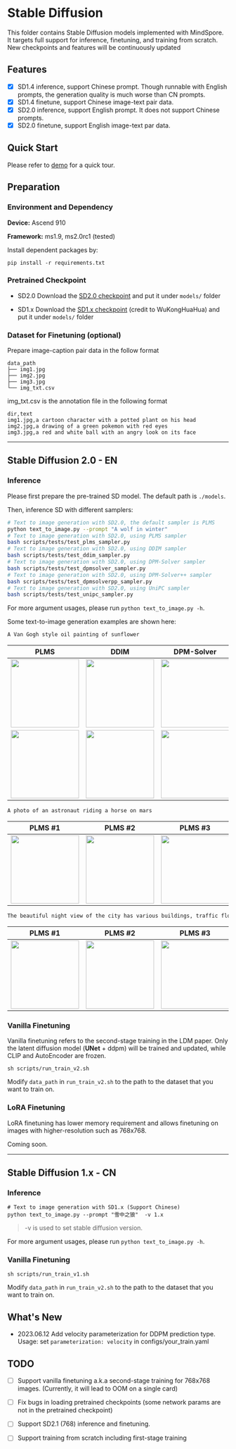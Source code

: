# Stable Diffusion

This folder contains Stable Diffusion models implemented with MindSpore. It targets full support for inference, finetuning, and training from scratch. New checkpoints and features will be continuously updated

## Features
- [x] SD1.4 inference, support Chinese prompt. Though runnable with English prompts, the generation quality is much worse than CN prompts.
- [x] SD1.4 finetune, support Chinese image-text pair data.
- [x] SD2.0 inference, support English prompt. It does not support Chinese prompts.
- [x] SD2.0 finetune, support English image-text par data.

## Quick Start
Please refer to [demo](demo.md) for a quick tour.

## Preparation

### Environment and Dependency

**Device:** Ascend 910

**Framework:** ms1.9, ms2.0rc1 (tested)

Install dependent packages by:
```shell
pip install -r requirements.txt
```

### Pretrained Checkpoint

- SD2.0 
  Download the [SD2.0 checkpoint](https://download.mindspore.cn/toolkits/minddiffusion/stablediffusion/stablediffusionv2_512.ckpt) and put it under `models/` folder 

- SD1.x
Download the [SD1.x checkpoint](https://download.mindspore.cn/toolkits/minddiffusion/wukong-huahua/wukong-huahua-ms.ckpt) (credit to WuKongHuaHua) and put it under `models/` folder

### Dataset for Finetuning (optional)

Prepare image-caption pair data in the follow format

```text
data_path
├── img1.jpg
├── img2.jpg
├── img3.jpg
└── img_txt.csv
```

img_txt.csv is the annotation file in the following format
```text
dir,text
img1.jpg,a cartoon character with a potted plant on his head
img2.jpg,a drawing of a green pokemon with red eyes
img3.jpg,a red and white ball with an angry look on its face
```


- - -
## Stable Diffusion 2.0 - EN
### Inference

Please first prepare the pre-trained SD model. The default path is `./models`.

Then, inference SD with different samplers:

```bash
# Text to image generation with SD2.0, the default sampler is PLMS
python text_to_image.py --prompt "A wolf in winter"
# Text to image generation with SD2.0, using PLMS sampler
bash scripts/tests/test_plms_sampler.py
# Text to image generation with SD2.0, using DDIM sampler
bash scripts/tests/test_ddim_sampler.py
# Text to image generation with SD2.0, using DPM-Solver sampler
bash scripts/tests/test_dpmsolver_sampler.py
# Text to image generation with SD2.0, using DPM-Solver++ sampler
bash scripts/tests/test_dpmsolverpp_sampler.py
# Text to image generation with SD2.0, using UniPC sampler
bash scripts/tests/test_unipc_sampler.py
```

For more argument usages, please run `python text_to_image.py -h`.

Some text-to-image generation examples are shown here:

```bash
A Van Gogh style oil painting of sunflower
```

| PLMS | DDIM | DPM-Solver | DPM-Solver++ | UniPC |
| :----: | :----: | :----: | :----: | :----: |
| <img src="./demo/sunflower/PLMS_1.png" width="155" height="155" /> | <img src="./demo/sunflower/DDIM_1.png" width="155" height="155" /> | <img src="./demo/sunflower/DPM-Solver_1.png" width="155" height="155" /> | <img src="./demo/sunflower/DPM-Solver++_1.png" width="155" height="155" /> | <img src="./demo/sunflower/UniPC_1.png" width="155" height="155" /> |
| <img src="./demo/sunflower/PLMS_2.png" width="155" height="155" /> | <img src="./demo/sunflower/DDIM_2.png" width="155" height="155" /> | <img src="./demo/sunflower/DPM-Solver_2.png" width="155" height="155" /> | <img src="./demo/sunflower/DPM-Solver++_2.png" width="155" height="155" /> | <img src="./demo/sunflower/UniPC_2.png" width="155" height="155" /> |

```bash
A photo of an astronaut riding a horse on mars
```

| PLMS #1 | PLMS #2 | PLMS #3 | PLMS #4 |
| :----: | :----: | :----: | :----: |
| <img src="./demo/astronaut/PLMS_1.png" width="155" height="155" /> | <img src="./demo/astronaut/PLMS_2.png" width="155" height="155" /> | <img src="./demo/astronaut/PLMS_3.png" width="155" height="155" /> | <img src="./demo/astronaut/PLMS_4.png" width="155" height="155" /> |

```bash
The beautiful night view of the city has various buildings, traffic flow, and lights
```

| PLMS #1 | PLMS #2 | PLMS #3 | PLMS #4 |
| :----: | :----: | :----: | :----: |
| <img src="./demo/city/PLMS_1.png" width="155" height="155" /> | <img src="./demo/city/PLMS_2.png" width="155" height="155" /> | <img src="./demo/city/PLMS_3.png" width="155" height="155" /> | <img src="./demo/city/PLMS_4.png" width="155" height="155" /> |


### Vanilla Finetuning

Vanilla finetuning refers to the second-stage training in the LDM paper. Only the latent diffusion model (**UNet** + ddpm) will be trained and updated, while CLIP and AutoEncoder are frozen.  

```shell
sh scripts/run_train_v2.sh
```

Modify `data_path` in `run_train_v2.sh` to the path to the dataset that you want to train on. 

### LoRA Finetuning

LoRA finetuning has lower memory requirement and allows finetuning on images with higher-resolution such as 768x768.

Coming soon.

- - -
## Stable Diffusion 1.x - CN


### Inference

```shell
# Text to image generation with SD1.x (Support Chinese) 
python text_to_image.py --prompt "雪中之狼"  -v 1.x
```
> -v is used to set stable diffusion version.

For more argument usages, please run `python text_to_image.py -h`.

### Vanilla Finetuning

```shell
sh scripts/run_train_v1.sh
```

Modify `data_path` in `run_train_v2.sh` to the path to the dataset that you want to train on. 


## What's New

- 2023.06.12  Add velocity parameterization for DDPM prediction type. Usage: set `parameterization: velocity` in configs/your_train.yaml  


## TODO
- [ ] Support vanilla finetuning a.k.a second-stage training for 768x768 images. (Currently, it will lead to OOM on a single card)
- [ ] Fix bugs in loading pretrained checkpoints (some network params are not in the pretrained checkpoint)
- [ ] Support SD2.1 (768) inference and finetuning.
- [ ] Support training from scratch including first-stage training

